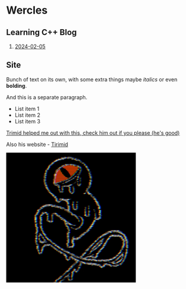 # Wercles

## Learning C++ Blog

1. [2024-02-05](cpp-blog/article-2024-02-05.md)

## Site

Bunch of text on its own, with some
extra things maybe *italics* or even
**bolding**.

And this is a separate paragraph.

* List item 1
* List item 2
* List item 3

[Tirimid]: https://tirimid.net/

[Trimid helped me out with this, check him out if you please (he's good)](https://github.com/tirimid)

Also his website - [Tirimid]

<img src="q2vmown3mhec1.png" width="350" height="350" />

